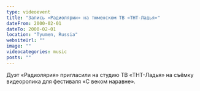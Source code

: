 ```yaml
---
type: videoevent
title: "Запись «Радиолярии» на тюменском ТВ «ТНТ-Ладья»"
dateFrom: 2000-02-01
dateTo: 2000-02-01
location: "Tyumen, Russia"
websiteUrl: ""
image: ""
videocategories: music
posts: ""
---
```


Дуэт «Радиолярия» пригласили на студию ТВ «ТНТ-Ладья» на съёмку видеоролика для фестиваля «С веком наравне».
